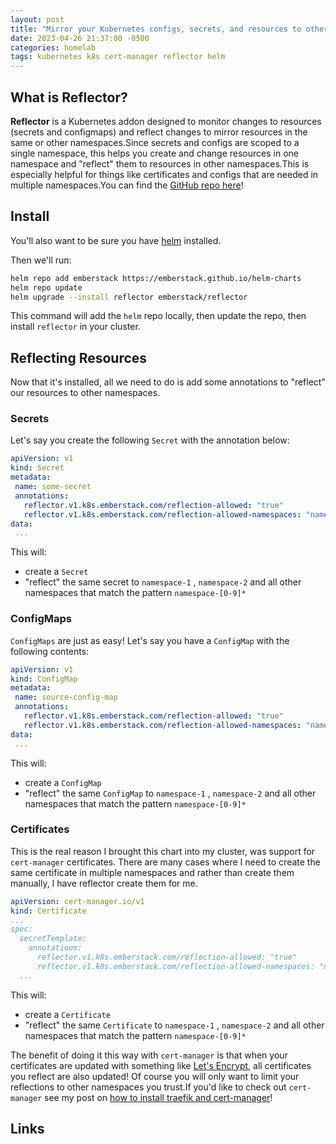 ```yaml
---
layout: post
title: "Mirror your Kubernetes configs, secrets, and resources to other namespaces"
date: 2023-04-26 21:37:00 -0500
categories: homelab
tags: kubernetes k8s cert-manager reflector helm
---
```


## What is Reflector?

**Reflector** is a Kubernetes addon designed to monitor changes to resources (secrets and configmaps) and reflect changes to mirror resources in the same or other namespaces.Since secrets and configs are scoped to a single namespace, this helps you create and change resources in one namespace and "reflect" them to resources in other namespaces.This is especially helpful for things like certificates and configs that are needed in multiple namespaces.You can find the [GitHub repo here](https://github.com/emberstack/kubernetes-reflector)!

## Install

You'll also want to be sure you have [helm](https://helm.sh/docs/intro/install/) installed.

Then we'll run:

```bash
helm repo add emberstack https://emberstack.github.io/helm-charts
helm repo update
helm upgrade --install reflector emberstack/reflector
```

This command will add the `helm` repo locally, then update the repo, then install `reflector` in your cluster.

## Reflecting Resources

Now that it's installed, all we need to do is add some annotations to "reflect" our resources to other namespaces.

### Secrets

Let's say you create the following `Secret` with the annotation below:

```yaml
apiVersion: v1
kind: Secret
metadata:
 name: some-secret
 annotations:
   reflector.v1.k8s.emberstack.com/reflection-allowed: "true"
   reflector.v1.k8s.emberstack.com/reflection-allowed-namespaces: "namespace-1,namespace-2,namespace-[0-9]*"
data:
 ...
```

This will:

- create a `Secret`
- "reflect" the same secret to `namespace-1` , `namespace-2` and all other namespaces that match the pattern `namespace-[0-9]*`

### ConfigMaps

`ConfigMaps` are just as easy!  Let's say you have a `ConfigMap` with the following contents:

```yaml
apiVersion: v1
kind: ConfigMap
metadata:
 name: source-config-map
 annotations:
   reflector.v1.k8s.emberstack.com/reflection-allowed: "true"
   reflector.v1.k8s.emberstack.com/reflection-allowed-namespaces: "namespace-1,namespace-2,namespace-[0-9]*"
data:
 ...
```

This will:

- create a `ConfigMap`
- "reflect" the same `ConfigMap` to `namespace-1` , `namespace-2` and all other namespaces that match the pattern `namespace-[0-9]*`

### Certificates

This is the real reason I brought this chart into my cluster, was support for `cert-manager` certificates. There are many cases where I need to create the same certificate in multiple namespaces and rather than create them manually, I have reflector create them for me.

```yaml
apiVersion: cert-manager.io/v1
kind: Certificate
...
spec:
  secretTemplate:
    annotations:
      reflector.v1.k8s.emberstack.com/reflection-allowed: "true"
      reflector.v1.k8s.emberstack.com/reflection-allowed-namespaces: "namespace-1,namespace-2,namespace-[0-9]*"
  ...
```

This will:

- create a `Certificate`
- "reflect" the same `Certificate` to `namespace-1` , `namespace-2` and all other namespaces that match the pattern `namespace-[0-9]*`

The benefit of doing it this way with `cert-manager` is that when your certificates are updated with something like [Let's Encrypt](https://letsencrypt.org/), all certificates you reflect are also updated! Of course you will only want to limit your reflections to other namespaces you trust.If you'd like to check out `cert-manager` see my post on [how to install traefik and cert-manager](/posts/kube-traefik-cert-manager-le)!

## Links
